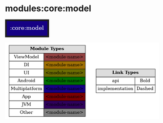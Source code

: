 # modules:core:model

<!--region chart-->
![chart](atlas/chart.png)

![legend](../../../atlas/legend.png)
<!--endregion-->